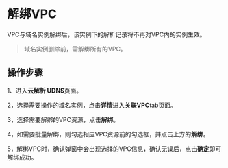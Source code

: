 # 解绑VPC

VPC与域名实例解绑后，该实例下的解析记录将不再对VPC内的实例生效。
 > 域名实例删除前，需解绑所有的VPC。


## 操作步骤

1、进入**云解析 UDNS**页面。

2，选择需要操作的域名实例，点击**详情**进入**关联VPC**tab页面。

3，选择需要解绑的VPC资源，点击**解绑**。

4，如需要批量解绑，则勾选相应VPC资源前的勾选框，并点击上方的**解绑**。

5，解绑VPC时，确认弹窗中会出现选择的VPC信息，确认无误后，点击**确定**即可解绑成功。
